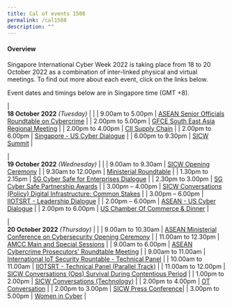 ```yaml
---
title: Cal of events 1508
permalink: /cal1508
description: ""
---
```

#### **Overview**

Singapore International Cyber Week 2022 is taking place from 18 to 20 October 2022 as a combination of inter-linked physical and virtual meetings. To find out more about each event, click on the links below.

Event dates and timings below are in Singapore time (GMT +8). 

| <br> **18 October 2022** *(Tuesday)*   |                                                                                             |
| 9.00am to 5.00pm           | [ASEAN Senior Officials Roundtable on Cybercrime](/events/18-October-2022/SORC)                                                         |
| 2.00pm to 5.00pm              | [GFCE South East Asia Regional Meeting](/events/18-October-2022/GFCE)                                                                          |
| 2.00pm to 4.00pm           | [CII Supply Chain](/events/18-October-2022/CSC)                               |
| 2.00pm to 6.00pm          | [Singapore - US Cyber Dialogue](/events/18-October-2022/SUCD)                                                                 |
| 6.00pm to 9.30pm          | [SICW Summit](/events/18-October-2022/summit)                                                                 |

| <br> **19 October 2022** *(Wednesday)* |                                                                                                |
| 9.00am to 9.30am           | [SICW Opening Ceremony](/events/19-October-2022/OC)    |
| 9.30am to 12.00pm           | [Ministerial Roundtable](/events/19-October-2022/MRT) |
| 1.30pm to 2.15pm           | [SG Cyber Safe for Enterprises Dialogue](/events/19-October-2022/SCD) |
| 2.30pm to 3.00pm           | [SG Cyber Safe Partnership Awards](/events/19-October-2022/SCDawards) |
| 3.00pm – 4.00pm                | [SICW Conversations (Policy) Digital Infrastructure: Common Stakes](/events/19-October-2022/ConvoPolicy) |
| 3.00pm – 6.00pm                | [IIOTSRT - Leadership Dialogue](/events/19-October-2022/IOT-LD) |
| 2.00pm – 6.00pm                | [ASEAN - US Cyber Dialogue](/events/19-October-2022/AUCD)   |
| 2.00pm to 6.00pm          | [US Chamber Of Commerce & Dinner](/events/19-October-2022/UCCD)   |

|<br>**20 October 2022** *(Thursday)*  |                                                                                                |
| 9.00am to 10.30am             | [ASEAN Ministerial Conference on Cybersecurity Opening Ceremony](/events/20-October-2022/AMCC-OC)   |
| 11.00am to 12.30pm             | [AMCC Main and Special Sessions](/events/20-October-2022/AMCC-OC) |
| 9.00am to 6.00pm                | [ASEAN Cybercrime Prosecutors' Roundtable Meeting](/events/20-October-2022/ACPRM)                               |
| 9.00am to 11.00am           | [International IoT Security Rountable - Technical Panel](/events/20-October-2022/IISR-TP)     |
| 10.00am to 11.00am               | [IIOTSRT - Technical Panel (Parallel Track)](/events/20-October-2022/IIOT-TP) |
| 11.00am to 12.00pm               | [SICW Conversations (Ops) Survival During Contentious Period](/events/20-October-2022/ConvoOps)                                                 |
| 1.00pm to 2.00pm                 | [SICW Conversations (Technology)](/events/20-October-2022/ConvoTech)    |
| 2.00pm to 4.00pm              | [OT Conversation](/events/20-October-2022/OTC)                                    |
| 2.00pm to 3.00pm          | [SICW Press Conference](/events/20-October-2022/SICW-PressCon)|
| 3.00pm to 5.00pm          | [Women in Cyber](/events/20-October-2022/WIC)                                            |